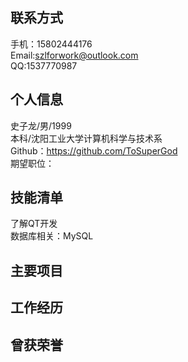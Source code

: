 联系方式
--
手机：15802444176  
Email:szlforwork@outlook.com  
QQ:1537770987  
 
个人信息
--
史子龙/男/1999  
本科/沈阳工业大学计算机科学与技术系  
Github：https://github.com/ToSuperGod  
期望职位：  

技能清单
-- 
了解QT开发  
数据库相关：MySQL

主要项目
--


工作经历
--


曾获荣誉
--

